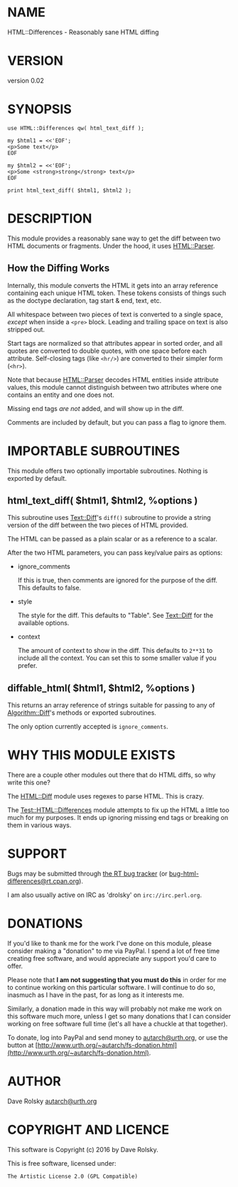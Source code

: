 # NAME

HTML::Differences - Reasonably sane HTML diffing

# VERSION

version 0.02

# SYNOPSIS

    use HTML::Differences qw( html_text_diff );

    my $html1 = <<'EOF';
    <p>Some text</p>
    EOF

    my $html2 = <<'EOF';
    <p>Some <strong>strong</strong> text</p>
    EOF

    print html_text_diff( $html1, $html2 );

# DESCRIPTION

This module provides a reasonably sane way to get the diff between two HTML
documents or fragments. Under the hood, it uses [HTML::Parser](https://metacpan.org/pod/HTML::Parser).

## How the Diffing Works

Internally, this module converts the HTML it gets into an array reference
containing each unique HTML token. These tokens consists of things such as the
doctype declaration, tag start & end, text, etc.

All whitespace between two pieces of text is converted to a single space,
_except_ when inside a `<pre>` block. Leading and trailing space on text
is also stripped out.

Start tags are normalized so that attributes appear in sorted order, and all
quotes are converted to double quotes, with one space before each
attribute. Self-closing tags (like `<hr/>`) are converted to their
simpler form (`<hr>`).

Note that because [HTML::Parser](https://metacpan.org/pod/HTML::Parser) decodes HTML entities inside attribute
values, this module cannot distinguish between two attributes where one
contains an entity and one does not.

Missing end tags _are not_ added, and will show up in the diff.

Comments are included by default, but you can pass a flag to ignore them.

# IMPORTABLE SUBROUTINES

This module offers two optionally importable subroutines. Nothing is exported
by default.

## html\_text\_diff( $html1, $html2, %options )

This subroutine uses [Text::Diff](https://metacpan.org/pod/Text::Diff)'s `diff()` subroutine to provide a string
version of the diff between the two pieces of HTML provided.

The HTML can be passed as a plain scalar or as a reference to a scalar.

After the two HTML parameters, you can pass key/value pairs as options:

- ignore\_comments

    If this is true, then comments are ignored for the purpose of the diff. This
    defaults to false.

- style

    The style for the diff. This defaults to "Table". See [Text::Diff](https://metacpan.org/pod/Text::Diff) for the
    available options.

- context

    The amount of context to show in the diff. This defaults to `2**31` to
    include all the context. You can set this to some smaller value if you prefer.

## diffable\_html( $html1, $html2, %options )

This returns an array reference of strings suitable for passing to any of
[Algorithm::Diff](https://metacpan.org/pod/Algorithm::Diff)'s methods or exported subroutines.

The only option currently accepted is `ignore_comments`.

# WHY THIS MODULE EXISTS

There are a couple other modules out there that do HTML diffs, so why write
this one?

The [HTML::Diff](https://metacpan.org/pod/HTML::Diff) module uses regexes to parse HTML. This is crazy.

The [Test::HTML::Differences](https://metacpan.org/pod/Test::HTML::Differences) module attempts to fix up the HTML a little too
much for my purposes. It ends up ignoring missing end tags or breaking on them
in various ways.

# SUPPORT

Bugs may be submitted through [the RT bug tracker](http://rt.cpan.org/Public/Dist/Display.html?Name=HTML-Differences)
(or [bug-html-differences@rt.cpan.org](mailto:bug-html-differences@rt.cpan.org)).

I am also usually active on IRC as 'drolsky' on `irc://irc.perl.org`.

# DONATIONS

If you'd like to thank me for the work I've done on this module, please
consider making a "donation" to me via PayPal. I spend a lot of free time
creating free software, and would appreciate any support you'd care to offer.

Please note that **I am not suggesting that you must do this** in order for me
to continue working on this particular software. I will continue to do so,
inasmuch as I have in the past, for as long as it interests me.

Similarly, a donation made in this way will probably not make me work on this
software much more, unless I get so many donations that I can consider working
on free software full time (let's all have a chuckle at that together).

To donate, log into PayPal and send money to autarch@urth.org, or use the
button at [http://www.urth.org/~autarch/fs-donation.html](http://www.urth.org/~autarch/fs-donation.html).

# AUTHOR

Dave Rolsky <autarch@urth.org>

# COPYRIGHT AND LICENCE

This software is Copyright (c) 2016 by Dave Rolsky.

This is free software, licensed under:

    The Artistic License 2.0 (GPL Compatible)
